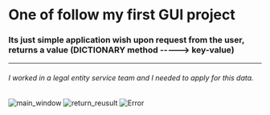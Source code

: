 # One of follow my first GUI project

### Its just simple application wish upon  request from the user, returns a value (DICTIONARY method -----> key-value)

**********************
###### I worked in a legal entity service team and I needed to apply for this data.


![main_window](https://user-images.githubusercontent.com/108606736/184601036-de1a1aca-3b42-446d-ba08-fd98f53adc4c.jpg)
![return_reusult](https://user-images.githubusercontent.com/108606736/184601049-a4c1dcec-0f5c-4750-8167-c18024465601.jpg)
![Error](https://user-images.githubusercontent.com/108606736/184601063-15c2e330-0615-425b-9106-a0ef5015405f.jpg)
